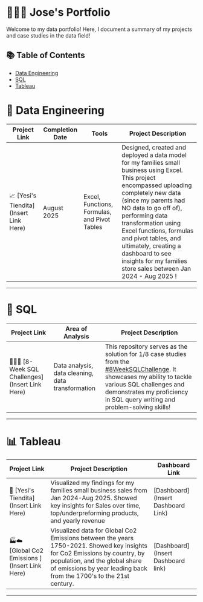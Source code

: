 # 👨🏽‍🦱 Jose's Portfolio

Welcome to my data portfolio! Here, I document a summary of my projects and case studies in the data field!

## 📚 Table of Contents
- [Data Engineering](#data-engineering)
- [SQL](#sql)
- [Tableau](#tableau)

# 🧬 Data Engineering

| Project Link | Completion Date | Tools | Project Description | 
|---|---|---|---|
| 📈 [Yesi's Tiendita](Insert Link Here) | August 2025 | Excel, Functions, Formulas, and Pivot Tables | Designed, created and deployed a data model for my families small business using Excel. This project encompassed uploading completely new data (since my parents had NO data to go off of), performing data transformation using Excel functions, formulas and pivot tables, and ultimately, creating a dashboard to see insights for my families store sales between Jan 2024 - Aug 2025 ! |

***

# 👾 SQL

| Project Link | Area of Analysis | Project Description | 
|---|---|---|
| 👨🏽‍💻 [8-Week SQL Challenges](Insert Link Here) | Data analysis, data cleaning, data transformation | This repository serves as the solution for 1/8 case studies from the [#8WeekSQLChallenge](https://8weeksqlchallenge.com). It showcases my ability to tackle various SQL challenges and demonstrates my proficiency in SQL query writing and problem-solving skills! | 

***

# 📊 Tableau

| Project Link | Project Description | Dashboard Link |
|---|---|---|
| 🏡 [Yesi's Tiendita](Insert Link Here) | Visualized my findings for my families small business sales from Jan 2024-Aug 2025. Showed key insights for Sales over time, top/underpreforming products, and yearly revenue| [Dashboard](Insert Dashboard Link) |
| 🏭☁️ [Global Co2 Emissions ](Insert Link Here) | Visualized data for Global Co2 Emissions between the years 1750-2021. Showed key insights for Co2 Emissions by country, by population, and the global share of emissions by year leading back from the 1700's to the 21st century. | [Dashboard](Insert Dashboard link) |

***
